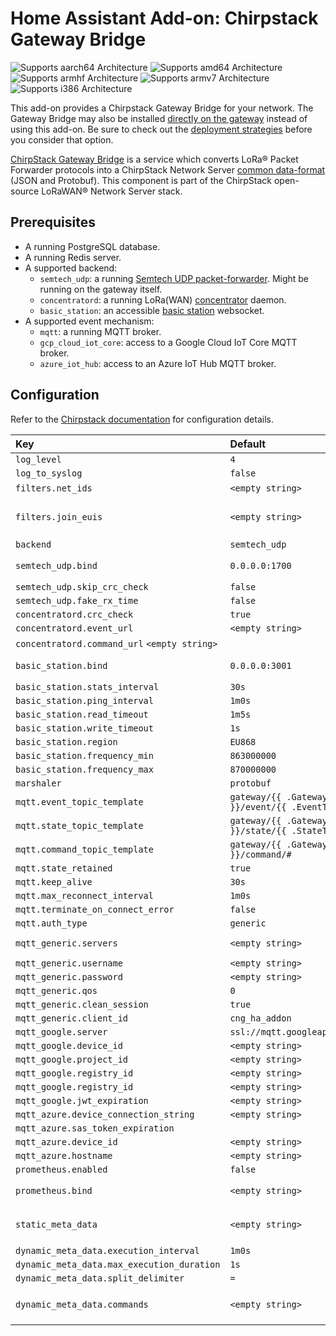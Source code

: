 # Home Assistant Add-on: Chirpstack Gateway Bridge

![Supports aarch64 Architecture][aarch64-shield] ![Supports amd64 Architecture][amd64-shield] ![Supports armhf Architecture][armhf-shield] ![Supports armv7 Architecture][armv7-shield] ![Supports i386 Architecture][i386-shield]

This add-on provides a Chirpstack Gateway Bridge for your network. The Gateway Bridge may also be installed [directly on the gateway][gateway-bridge-gateway] instead of using this add-on. Be sure to check out the [deployment strategies][gateway-bridge-deployment] before you consider that option.

[ChirpStack Gateway Bridge][gateway-bridge] is a service which converts LoRa® Packet Forwarder protocols into a ChirpStack Network Server [common data-format][common-data-format] (JSON and Protobuf). This component is part of the ChirpStack open-source LoRaWAN® Network Server stack.

## Prerequisites

* A running PostgreSQL database.
* A running Redis server.
* A supported backend:
  * `semtech_udp`: a running [Semtech UDP packet-forwarder][semtech-udp]. Might be running on the gateway itself.
  * `concentratord`: a running LoRa(WAN) [concentrator][contractord] daemon.
  * `basic_station`: an accessible [basic station][basic-station] websocket.
* A supported event mechanism:
  * `mqtt`: a running MQTT broker.
  * `gcp_cloud_iot_core`: access to a Google Cloud IoT Core MQTT broker.
  * `azure_iot_hub`: access to an Azure IoT Hub MQTT broker.

## Configuration

Refer to the [Chirpstack documentation][gateway-bridge-config] for configuration details.

| Key | Default | Note |
:--- | :-- | :--- |
| `log_level` | `4` | |
| `log_to_syslog` | `false` | |
| `filters.net_ids` | `<empty string>` | Comma-separated string, ex '000000,000001' |
| `filters.join_euis` | `<empty string>` | Comma-separated string, ex '["0000000000000000", "00000000000000ff"],["000000000000ff00", "000000000000ffff"]' |
| `backend` |  `semtech_udp` | |
| `semtech_udp.bind` | `0.0.0.0:1700` | Bind port must always be `1700`, you can map the external port in the port-mapping. |
| `semtech_udp.skip_crc_check` | `false` | |
| `semtech_udp.fake_rx_time` | `false` | |
| `concentratord.crc_check` | `true` | |
| `concentratord.event_url` | `<empty string>` | |
| `concentratord.command_url` `<empty string>` | |
| `basic_station.bind` | `0.0.0.0:3001` | Bind port must always be `3001`, you can map the external port in the port-mapping. |
| `basic_station.stats_interval` | `30s` | |
| `basic_station.ping_interval` | `1m0s` | |
| `basic_station.read_timeout` | `1m5s` | |
| `basic_station.write_timeout` | `1s` | |
| `basic_station.region` | `EU868` | |
| `basic_station.frequency_min` | `863000000` | |
| `basic_station.frequency_max` |  `870000000` | |
| `marshaler` | `protobuf` | |
| `mqtt.event_topic_template` | `gateway/{{ .GatewayID }}/event/{{ .EventType }}` | |
| `mqtt.state_topic_template` | `gateway/{{ .GatewayID }}/state/{{ .StateType }}` | |
| `mqtt.command_topic_template` | `gateway/{{ .GatewayID }}/command/#` | |
| `mqtt.state_retained` | `true` | |
| `mqtt.keep_alive` | `30s` | |
| `mqtt.max_reconnect_interval` | `1m0s` | |
| `mqtt.terminate_on_connect_error` | `false` | |
| `mqtt.auth_type` | `generic` | |
| `mqtt_generic.servers` | `<empty string>` | Comma separated list of server-urls. Ex `tcp://127.0.0.1:1883` |
| `mqtt_generic.username` | `<empty string>` | |
| `mqtt_generic.password` | `<empty string>` | |
| `mqtt_generic.qos` | `0` | |
| `mqtt_generic.clean_session` | `true` | |
| `mqtt_generic.client_id` | `cng_ha_addon` | |
| `mqtt_google.server` | `ssl://mqtt.googleapis.com:8883` | |
| `mqtt_google.device_id` | `<empty string>` | |
| `mqtt_google.project_id` | `<empty string>` | |
| `mqtt_google.registry_id` | `<empty string>` | |
| `mqtt_google.registry_id` | `<empty string>` | |
| `mqtt_google.jwt_expiration` | `<empty string>` | |
| `mqtt_azure.device_connection_string` | `<empty string>` | |
| `mqtt_azure.sas_token_expiration` | | `24h0m0s` | |
| `mqtt_azure.device_id` | `<empty string>` | |
| `mqtt_azure.hostname` | `<empty string>` | |
| `prometheus.enabled` | `false` | |
| `prometheus.bind` | `<empty string>` | Bind port must always be `9090`, you can map the external port in the port-mapping. |
| `static_meta_data` | `<empty string>` | Static comma separated list of key (string) / value (string) meta-data. Ex. `serial_number="A1B21234",ha_version="2021.10.6"` |
| `dynamic_meta_data.execution_interval` | `1m0s` | |
| `dynamic_meta_data.max_execution_duration` | `1s` | |
| `dynamic_meta_data.split_delimiter` | `=` | |
| `dynamic_meta_data.commands` | `<empty string>` | Comma separated list of commands to execute. Ex. `temperature="/opt/gateway-temperature/gateway-temperature.sh` |

[aarch64-shield]: https://img.shields.io/badge/aarch64-yes-green.svg
[amd64-shield]: https://img.shields.io/badge/amd64-yes-green.svg
[armhf-shield]: https://img.shields.io/badge/armhf-yes-green.svg
[armv7-shield]: https://img.shields.io/badge/armv7-yes-green.svg
[i386-shield]: https://img.shields.io/badge/i386-yes-green.svg
[gateway-bridge]: https://www.chirpstack.io/gateway-bridge/
[gateway-bridge-config]: https://www.chirpstack.io/gateway-bridge/install/config/
[gateway-bridge-gateway]: https://www.chirpstack.io/gateway-bridge/gateway/
[gateway-bridge-deployment]: https://www.chirpstack.io/gateway-bridge/install/deployment/
[common-data-format]: https://github.com/brocaar/chirpstack-api/blob/master/protobuf/gw/gw.proto
[contractord]: https://www.chirpstack.io/gateway-bridge/backends/concentratord/
[semtech-udp]: https://www.chirpstack.io/gateway-bridge/backends/semtech-udp/
[basic-station]: https://www.chirpstack.io/gateway-bridge/backends/basic-station/